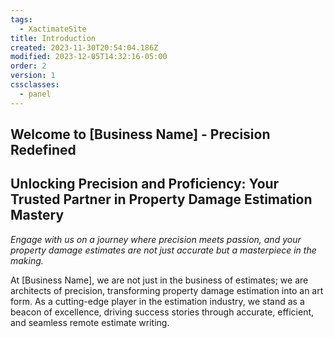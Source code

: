 ```yaml
---
tags:
  - XactimateSite
title: Introduction
created: 2023-11-30T20:54:04.186Z
modified: 2023-12-05T14:32:16-05:00
order: 2
version: 1
cssclasses:
  - panel
---
```

## Welcome to [Business Name] - Precision Redefined

## Unlocking Precision and Proficiency: Your Trusted Partner in Property Damage Estimation Mastery

*Engage with us on a journey where precision meets passion, and your property damage estimates are not just accurate but a masterpiece in the making.*

At [Business Name], we are not just in the business of estimates; we are architects of precision, transforming property damage estimation into an art form. As a cutting-edge player in the estimation industry, we stand as a beacon of excellence, driving success stories through accurate, efficient, and seamless remote estimate writing.